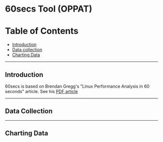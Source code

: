 # 60secs Tool (OPPAT)

# Table of Contents
- [Introduction](#introduction)
- [Data collection](#data-collection)
- [Charting Data](#charting-data)

--------------------------------------------------------------------------------
## Introduction
60secs is based on Brendan Gregg's "Linux Performance Analysis in 60 seconds" article.
See his [PDF article](http://www.brendangregg.com/Articles/Netflix_Linux_Perf_Analysis_60s.pdf)

--------------------------------------------------------------------------------
## Data Collection


--------------------------------------------------------------------------------
## Charting Data

